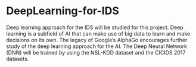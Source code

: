 # DeepLearning-for-IDS

Deep learning approach for the IDS will be studied for this project. Deep learning is a subfield of AI that can make use of big data to learn and make decisions on its own. The legacy of Google’s AlphaGo encourages further study of the deep learning approach for the AI. The Deep Neural Network (DNN) will be trained by using the NSL-KDD dataset and the CICIDS 2017 datasets.
